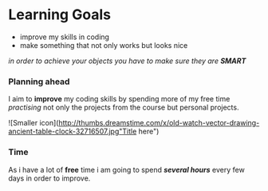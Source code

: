 # Learning Goals 

* improve my skills in coding 
* make something that not only works but looks nice 

*in order to achieve your objects you have to make sure they are **SMART***


### Planning ahead 

I aim to **improve** my coding skills by spending more of my free time *practising* not only the projects from the course but personal projects. 


![Smaller icon](http://thumbs.dreamstime.com/x/old-watch-vector-drawing-ancient-table-clock-32716507.jpg"Title here")
### Time

As i have a lot of **free** time i am going to spend ***several hours*** every few days in order to improve. 